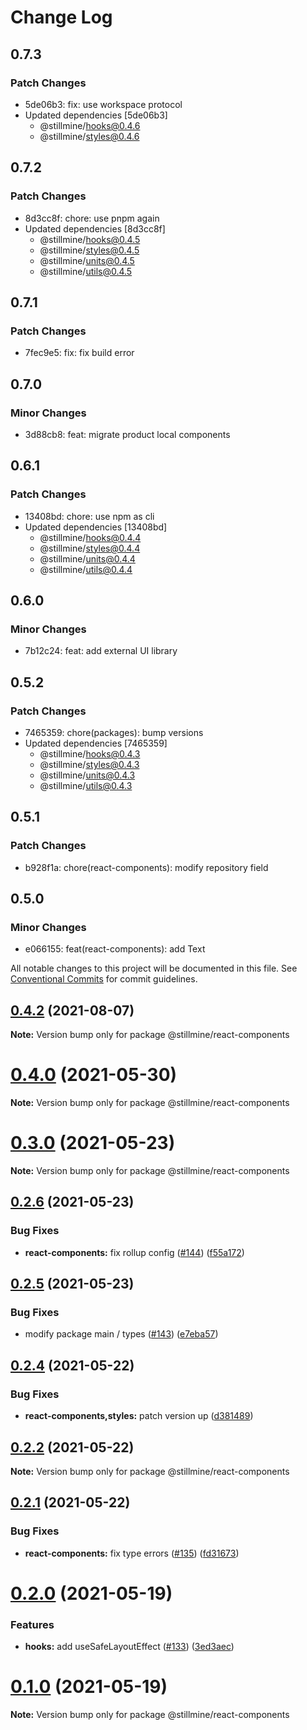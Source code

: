 # Change Log

## 0.7.3

### Patch Changes

- 5de06b3: fix: use workspace protocol
- Updated dependencies [5de06b3]
  - @stillmine/hooks@0.4.6
  - @stillmine/styles@0.4.6

## 0.7.2

### Patch Changes

- 8d3cc8f: chore: use pnpm again
- Updated dependencies [8d3cc8f]
  - @stillmine/hooks@0.4.5
  - @stillmine/styles@0.4.5
  - @stillmine/units@0.4.5
  - @stillmine/utils@0.4.5

## 0.7.1

### Patch Changes

- 7fec9e5: fix: fix build error

## 0.7.0

### Minor Changes

- 3d88cb8: feat: migrate product local components

## 0.6.1

### Patch Changes

- 13408bd: chore: use npm as cli
- Updated dependencies [13408bd]
  - @stillmine/hooks@0.4.4
  - @stillmine/styles@0.4.4
  - @stillmine/units@0.4.4
  - @stillmine/utils@0.4.4

## 0.6.0

### Minor Changes

- 7b12c24: feat: add external UI library

## 0.5.2

### Patch Changes

- 7465359: chore(packages): bump versions
- Updated dependencies [7465359]
  - @stillmine/hooks@0.4.3
  - @stillmine/styles@0.4.3
  - @stillmine/units@0.4.3
  - @stillmine/utils@0.4.3

## 0.5.1

### Patch Changes

- b928f1a: chore(react-components): modify repository field

## 0.5.0

### Minor Changes

- e066155: feat(react-components): add Text

All notable changes to this project will be documented in this file.
See [Conventional Commits](https://conventionalcommits.org) for commit guidelines.

## [0.4.2](https://github.com/stillmine/packages/compare/v0.4.1...v0.4.2) (2021-08-07)

**Note:** Version bump only for package @stillmine/react-components

# [0.4.0](https://github.com/stillmine/packages/compare/v0.3.1...v0.4.0) (2021-05-30)

**Note:** Version bump only for package @stillmine/react-components

# [0.3.0](https://github.com/stillmine/packages/compare/v0.2.6...v0.3.0) (2021-05-23)

**Note:** Version bump only for package @stillmine/react-components

## [0.2.6](https://github.com/stillmine/packages/compare/v0.2.5...v0.2.6) (2021-05-23)

### Bug Fixes

- **react-components:** fix rollup config ([#144](https://github.com/stillmine/packages/issues/144)) ([f55a172](https://github.com/stillmine/packages/commit/f55a172212a816c58294506c05d3a476f5bd2be9))

## [0.2.5](https://github.com/stillmine/packages/compare/v0.2.4...v0.2.5) (2021-05-23)

### Bug Fixes

- modify package main / types ([#143](https://github.com/stillmine/packages/issues/143)) ([e7eba57](https://github.com/stillmine/packages/commit/e7eba5714d812425611a15b8f364d57c203ce5d8))

## [0.2.4](https://github.com/stillmine/packages/compare/v0.2.2...v0.2.4) (2021-05-22)

### Bug Fixes

- **react-components,styles:** patch version up ([d381489](https://github.com/stillmine/packages/commit/d38148927e42389c8634aa1f31150cf2cd2d121c))

## [0.2.2](https://github.com/stillmine/packages/compare/v0.2.1...v0.2.2) (2021-05-22)

**Note:** Version bump only for package @stillmine/react-components

## [0.2.1](https://github.com/stillmine/packages/compare/v0.2.0...v0.2.1) (2021-05-22)

### Bug Fixes

- **react-components:** fix type errors ([#135](https://github.com/stillmine/packages/issues/135)) ([fd31673](https://github.com/stillmine/packages/commit/fd31673bba55a5127343911595d92368a307ca20))

# [0.2.0](https://github.com/stillmine/packages/compare/v0.1.0...v0.2.0) (2021-05-19)

### Features

- **hooks:** add useSafeLayoutEffect ([#133](https://github.com/stillmine/packages/issues/133)) ([3ed3aec](https://github.com/stillmine/packages/commit/3ed3aeca144c3013b72b98e8e23ab9b0769e644c))

# [0.1.0](https://github.com/stillmine/packages/compare/v0.0.2...v0.1.0) (2021-05-19)

**Note:** Version bump only for package @stillmine/react-components
